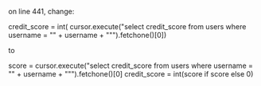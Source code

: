 on line 441, change:

credit_score = int(
        cursor.execute("select credit_score from users where username = \"" + username + "\"").fetchone()[0])
        

to


score = cursor.execute("select credit_score from users where username = \"" + username + "\"").fetchone()[0]
credit_score = int(score if score else 0)
